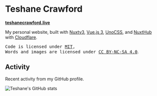 # Teshane Crawford

**[teshanecrawford.live](https://teshanecrawford.live)**

My personal website, built with [Nuxtv3](https://nuxt.com/), [Vue.js 3](https://vuejs.org/), [UnoCSS](https://unocss.dev), and [NuxtHub](https://hub.nuxt.com/) with [Cloudflare](https://www.cloudflare.com/).
<br>

<samp>Code is licensed under <a href='./LICENSE'>MIT</a>,<br> Words and images are licensed under <a href='https://creativecommons.org/licenses/by-nc-sa/4.0/'>CC BY-NC-SA 4.0</a></samp>.

## Activity

Recent activity from my GitHub profile.

![Teshane's GitHub stats](https://github-readme-stats.vercel.app/api?username=teshanecrawford&count_private=true&show_icons=true&theme=light)
